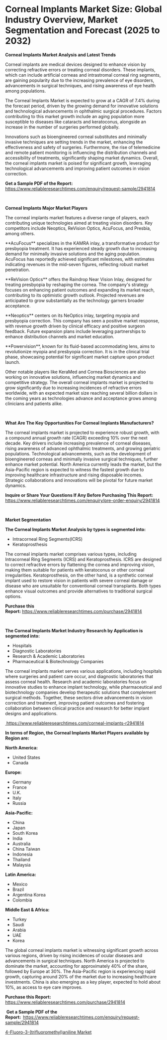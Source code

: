 <p><h1>Corneal Implants Market Size: Global Industry Overview, Market Segmentation and Forecast (2025 to 2032)</h1></p><p><strong>Corneal Implants Market Analysis and Latest Trends</strong></p>
<p><p>Corneal implants are medical devices designed to enhance vision by correcting refractive errors or treating corneal disorders. These implants, which can include artificial corneas and intrastromal corneal ring segments, are gaining popularity due to the increasing prevalence of eye disorders, advancements in surgical techniques, and rising awareness of eye health among populations.</p><p>The Corneal Implants Market is expected to grow at a CAGR of 7.4% during the forecast period, driven by the growing demand for innovative solutions and technological advancements in ophthalmic surgical procedures. Factors contributing to this market growth include an aging population more susceptible to diseases like cataracts and keratoconus, alongside an increase in the number of surgeries performed globally.</p><p>Innovations such as bioengineered corneal substitutes and minimally invasive techniques are setting trends in the market, enhancing the effectiveness and safety of surgeries. Furthermore, the rise of telemedicine and remote patient monitoring is influencing the distribution channels and accessibility of treatments, significantly shaping market dynamics. Overall, the corneal implants market is poised for significant growth, leveraging technological advancements and improving patient outcomes in vision correction.</p></p>
<p><strong>Get a Sample PDF of the Report:&nbsp;</strong> <a href="https://www.reliableresearchtimes.com/enquiry/request-sample/2941814?utm_campaign=2958&utm_medium=2&utm_source=Github&utm_content=ia&utm_term=15032025&utm_id=corneal-implants">https://www.reliableresearchtimes.com/enquiry/request-sample/2941814</a></p>
<p>&nbsp;</p>
<p><strong>Corneal Implants Major Market Players</strong></p>
<p><p>The corneal implants market features a diverse range of players, each contributing unique technologies aimed at treating vision disorders. Key competitors include Neoptics, ReVision Optics, AcuFocus, and Presbia, among others.</p><p>**AcuFocus** specializes in the KAMRA inlay, a transformative product for presbyopia treatment. It has experienced steady growth due to increasing demand for minimally invasive solutions and the aging population. AcuFocus has reportedly achieved significant milestones, with estimates indicating revenues in the mid-seven figures, reflecting robust market penetration.</p><p>**ReVision Optics** offers the Raindrop Near Vision Inlay, designed for treating presbyopia by reshaping the cornea. The company's strategy focuses on enhancing patient outcomes and expanding its market reach, contributing to its optimistic growth outlook. Projected revenues are anticipated to grow substantially as the technology garners broader acceptance.</p><p>**Neoptics** centers on its NeOptics inlay, targeting myopia and presbyopia correction. This company has seen a positive market response, with revenue growth driven by clinical efficacy and positive surgeon feedback. Future expansion plans include leveraging partnerships to enhance distribution channels and market education.</p><p>**Powervision**, known for its fluid-based accommodating lens, aims to revolutionize myopia and presbyopia correction. It is in the clinical trial phase, showcasing potential for significant market capture upon product launch. </p><p>Other notable players like KeraMed and Cornea Biosciences are also working on innovative solutions, influencing market dynamics and competitive strategy. The overall corneal implants market is projected to grow significantly due to increasing incidences of refractive errors worldwide, with an expected market size reaching several billion dollars in the coming years as technologies advance and acceptance grows among clinicians and patients alike.</p></p>
<p>&nbsp;</p>
<p><strong>What Are The Key Opportunities For Corneal Implants Manufacturers?</strong></p>
<p><p>The corneal implants market is projected to experience robust growth, with a compound annual growth rate (CAGR) exceeding 10% over the next decade. Key drivers include increasing prevalence of corneal diseases, rising awareness of advanced ophthalmic treatments, and growing geriatric populations. Technological advancements, such as the development of bioengineered corneas and minimally invasive surgical techniques, further enhance market potential. North America currently leads the market, but the Asia-Pacific region is expected to witness the fastest growth due to improving healthcare infrastructure and rising disposable incomes. Strategic collaborations and innovations will be pivotal for future market dynamics.</p></p>
<p><strong>Inquire or Share Your Questions If Any Before Purchasing This Report:</strong> <a href="https://www.reliableresearchtimes.com/enquiry/pre-order-enquiry/2941814?utm_campaign=2958&utm_medium=2&utm_source=Github&utm_content=ia&utm_term=15032025&utm_id=corneal-implants">https://www.reliableresearchtimes.com/enquiry/pre-order-enquiry/2941814</a></p>
<p>&nbsp;</p>
<p><strong>Market Segmentation</strong></p>
<p><strong>The Corneal Implants Market Analysis by types is segmented into:</strong></p>
<p><ul><li>Intracorneal Ring Segments(ICRS)</li><li>Keratoprosthesis</li></ul></p>
<p><p>The corneal implants market comprises various types, including Intracorneal Ring Segments (ICRS) and Keratoprosthesis. ICRS are designed to correct refractive errors by flattening the cornea and improving vision, making them suitable for patients with keratoconus or other corneal irregularities. Keratoprosthesis, on the other hand, is a synthetic corneal implant used to restore vision in patients with severe corneal damage or disease who are unsuitable for conventional corneal transplants. Both types enhance visual outcomes and provide alternatives to traditional surgical options.</p></p>
<p><strong>Purchase this Report:&nbsp;</strong><a href="https://www.reliableresearchtimes.com/purchase/2941814?utm_campaign=2958&utm_medium=2&utm_source=Github&utm_content=ia&utm_term=15032025&utm_id=corneal-implants">https://www.reliableresearchtimes.com/purchase/2941814</a></p>
<p>&nbsp;</p>
<p><strong>The Corneal Implants Market Industry Research by Application is segmented into:</strong></p>
<p><ul><li>Hospitals</li><li>Diagnostic Laboratories</li><li>Research & Academic Laboratories</li><li>Pharmaceutical & Biotechnology Companies</li></ul></p>
<p><p>The corneal implants market serves various applications, including hospitals where surgeries and patient care occur, and diagnostic laboratories that assess corneal health. Research and academic laboratories focus on innovative studies to enhance implant technology, while pharmaceutical and biotechnology companies develop therapeutic solutions that complement surgical methods. Together, these sectors drive advancements in vision correction and treatment, improving patient outcomes and fostering collaboration between clinical practice and research for better implant designs and applications.</p></p>
<p><a href="https://www.reliableresearchtimes.com/corneal-implants-r2941814?utm_campaign=2958&utm_medium=2&utm_source=Github&utm_content=ia&utm_term=15032025&utm_id=corneal-implants">&nbsp;https://www.reliableresearchtimes.com/corneal-implants-r2941814</a></p>
<p><strong>In terms of Region, the Corneal Implants Market Players available by Region are:</strong></p>
<p>
    <p> <strong> North America: </strong>
        <ul>
            <li>United States</li>
            <li>Canada</li>
        </ul>
        </p> 
    <p> <strong> Europe: </strong>
        <ul>
            <li>Germany</li>
            <li>France</li>
            <li>U.K.</li>
            <li>Italy</li>
            <li>Russia</li>
        </ul>
        </p> 
    <p> <strong> Asia-Pacific: </strong>
        <ul>
            <li>China</li>
            <li>Japan</li>
            <li>South Korea</li>
            <li>India</li>
            <li>Australia</li>
            <li>China Taiwan</li>
            <li>Indonesia</li>
            <li>Thailand</li>
            <li>Malaysia</li>
        </ul>
        </p> 
    <p> <strong> Latin America: </strong>
        <ul>
            <li>Mexico</li>
            <li>Brazil</li>
            <li>Argentina Korea</li>
            <li>Colombia</li>
        </ul>
        </p> 
    <p> <strong> Middle East & Africa: </strong>
        <ul>
            <li>Turkey</li>
            <li>Saudi</li>
            <li>Arabia</li>
            <li>UAE</li>
            <li>Korea</li>
        </ul>
    </p>
    </p>
<p><p>The global corneal implants market is witnessing significant growth across various regions, driven by rising incidences of ocular diseases and advancements in surgical techniques. North America is projected to dominate the market, accounting for approximately 40% of the share, followed by Europe at 30%. The Asia-Pacific region is experiencing rapid growth, capturing around 20% of the market due to increasing healthcare investments. China is also emerging as a key player, expected to hold about 10%, as access to eye care improves.</p></p>
<p><strong>Purchase this Report: </strong><a href="https://www.reliableresearchtimes.com/purchase/2941814?utm_campaign=2958&utm_medium=2&utm_source=Github&utm_content=ia&utm_term=15032025&utm_id=corneal-implants">https://www.reliableresearchtimes.com/purchase/2941814</a></p>
<p>&nbsp;<strong>Get a Sample PDF of the Report:&nbsp;&nbsp;</strong><a href="https://www.reliableresearchtimes.com/enquiry/request-sample/2941814?utm_campaign=2958&utm_medium=2&utm_source=Github&utm_content=ia&utm_term=15032025&utm_id=corneal-implants">https://www.reliableresearchtimes.com/enquiry/request-sample/2941814</a></p>
<p><strong></strong></p>
<p><p><a href="https://github.com/nibbsmantji/Market-Research-Report-List-1/blob/main/4-fluoro-3-trifluoromethylaniline-market.md?utm_campaign=2958&utm_medium=2&utm_source=Github&utm_content=ia&utm_term=15032025&utm_id=corneal-implants">4-Fluoro-3-(trifluoromethyl)aniline Market</a></p></p>